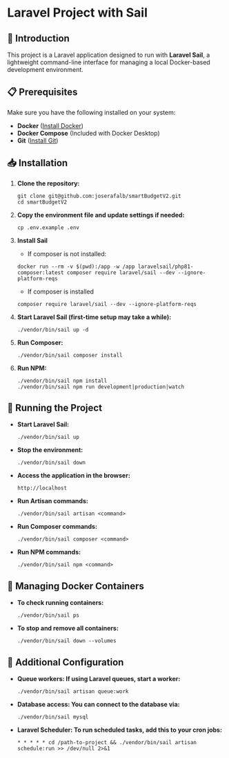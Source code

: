 # Laravel Project with Sail

## 🚀 Introduction
This project is a Laravel application designed to run with **Laravel Sail**, a lightweight command-line interface for managing a local Docker-based development environment.

## 📋 Prerequisites
Make sure you have the following installed on your system:

- **Docker** ([Install Docker](https://docs.docker.com/get-docker/))
- **Docker Compose** (Included with Docker Desktop)
- **Git** ([Install Git](https://git-scm.com/))

## 📥 Installation

1. **Clone the repository:**
   ```
   git clone git@github.com:joserafalb/smartBudgetV2.git
   cd smartBudgetV2
   ```
2. **Copy the environment file and update settings if needed:**
    ```
    cp .env.example .env
    ```
3. **Install Sail**

    - If composer is not installed:
    ```
    docker run --rm -v $(pwd):/app -w /app laravelsail/php81-composer:latest composer require laravel/sail --dev --ignore-platform-reqs
    ```
    - If composer is installed
    ```
    composer require laravel/sail --dev --ignore-platform-reqs
    ```
4. **Start Laravel Sail (first-time setup may take a while):**
    ```
    ./vendor/bin/sail up -d
    ```
5. **Run Composer:**
    ```
    ./vendor/bin/sail composer install
    ```
6. **Run NPM:**
    ```
    ./vendor/bin/sail npm install
    ./vendor/bin/sail npm run development|production|watch
    ```
## 🏃 Running the Project
- **Start Laravel Sail:**
    ```
    ./vendor/bin/sail up
    ```
- **Stop the environment:**

    ```
    ./vendor/bin/sail down
    ```

- **Access the application in the browser:**
    ```
    http://localhost
    ```

- **Run Artisan commands:**
    ```
    ./vendor/bin/sail artisan <command>
    ```

- **Run Composer commands:**
    ```
    ./vendor/bin/sail composer <command>
    ```
- **Run NPM commands:**
    ```
    ./vendor/bin/sail npm <command>
    ```
## 🐳 Managing Docker Containers
- **To check running containers:**
    ```
    ./vendor/bin/sail ps
    ```
- **To stop and remove all containers:**
    ```
    ./vendor/bin/sail down --volumes
    ```
## 🎯 Additional Configuration

- **Queue workers: If using Laravel queues, start a worker:**
    ```
    ./vendor/bin/sail artisan queue:work
    ```
- **Database access: You can connect to the database via:**
    ```
    ./vendor/bin/sail mysql
    ```

- **Laravel Scheduler: To run scheduled tasks, add this to your cron jobs:**
    ```
    * * * * * cd /path-to-project && ./vendor/bin/sail artisan schedule:run >> /dev/null 2>&1
    ```

